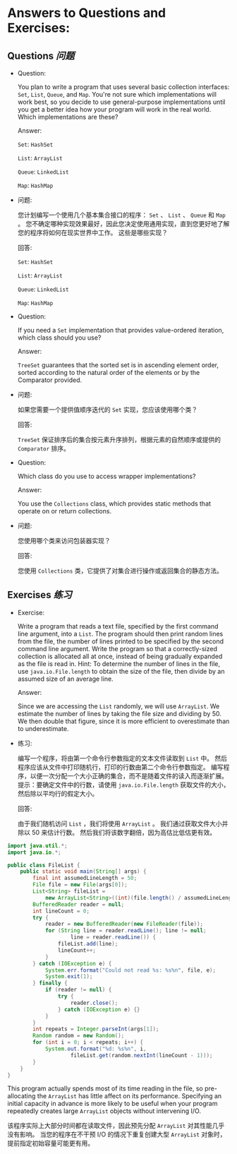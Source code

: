 # Answers to Questions and Exercises:


## Questions _问题_


* Question: 
  
  You plan to write a program that uses several basic collection interfaces: 
  `Set`, `List`, `Queue`, and `Map`. 
  You're not sure which implementations will work best, so you decide to use general-purpose implementations until you get a better idea how your program will work in the real world. 
  Which implementations are these?
    
  Answer:

  `Set`: `HashSet`

  `List`: `ArrayList`

  `Queue`: `LinkedList`

  `Map`: `HashMap`

* 问题: 

  您计划编写一个使用几个基本集合接口的程序：
  `Set` 、 `List` 、 `Queue` 和 `Map` 。
  您不确定哪种实现效果最好，因此您决定使用通用实现，直到您更好地了解您的程序将如何在现实世界中工作。
  这些是哪些实现？

  回答:

  `Set`: `HashSet`

  `List`: `ArrayList`

  `Queue`: `LinkedList`

  `Map`: `HashMap`

* Question: 

  If you need a `Set` implementation that provides value-ordered iteration, which class should you use?

  Answer:

    `TreeSet` guarantees that the sorted set is in ascending element order, sorted according to the natural order of the elements or by the Comparator provided.

* 问题: 

  如果您需要一个提供值顺序迭代的 `Set` 实现，您应该使用哪个类？

  回答:

  `TreeSet` 保证排序后的集合按元素升序排列，根据元素的自然顺序或提供的 `Comparator` 排序。

* Question: 

  Which class do you use to access wrapper implementations?

  Answer:

  You use the `Collections` class, which provides static methods that operate on or return collections.

* 问题: 

  您使用哪个类来访问包装器实现？

  回答:

  您使用 `Collections` 类，它提供了对集合进行操作或返回集合的静态方法。


## Exercises _练习_


* Exercise: 

  Write a program that reads a text file, specified by the first command line argument, into a `List`. 
  The program should then print random lines from the file, the number of lines printed to be specified by the second command line argument. 
  Write the program so that a correctly-sized collection is allocated all at once, instead of being gradually expanded as the file is read in. 
  Hint: To determine the number of lines in the file, use `java.io.File.length` to obtain the size of the file, then divide by an assumed size of an average line.

  Answer:

  Since we are accessing the `List` randomly, we will use `ArrayList`. 
  We estimate the number of lines by taking the file size and dividing by 50. 
  We then double that figure, since it is more efficient to overestimate than to underestimate. 

* 练习: 

  编写一个程序，将由第一个命令行参数指定的文本文件读取到 `List` 中。
  然后程序应该从文件中打印随机行，打印的行数由第二个命令行参数指定。
  编写程序，以便一次分配一个大小正确的集合，而不是随着文件的读入而逐渐扩展。
  提示：要确定文件中的行数，请使用 `java.io.File.length` 获取文件的大小，然后除以平均行的假定大小。

  回答:

  由于我们随机访问 `List` ，我们将使用 `ArrayList` 。
  我们通过获取文件大小并除以 50 来估计行数。
  然后我们将该数字翻倍，因为高估比低估更有效。


```java
import java.util.*;
import java.io.*;

public class FileList {
    public static void main(String[] args) {
        final int assumedLineLength = 50;
        File file = new File(args[0]);
        List<String> fileList = 
            new ArrayList<String>((int)(file.length() / assumedLineLength) * 2);
        BufferedReader reader = null;
        int lineCount = 0;
        try {
            reader = new BufferedReader(new FileReader(file));
            for (String line = reader.readLine(); line != null;
                    line = reader.readLine()) {
                fileList.add(line);
                lineCount++;
            }
        } catch (IOException e) {
            System.err.format("Could not read %s: %s%n", file, e);
            System.exit(1);
        } finally {
            if (reader != null) {
                try {
                    reader.close();
                } catch (IOException e) {}
            }
        }
        int repeats = Integer.parseInt(args[1]);
        Random random = new Random();
        for (int i = 0; i < repeats; i++) {
            System.out.format("%d: %s%n", i,
                    fileList.get(random.nextInt(lineCount - 1)));
        }
    }
}
```


This program actually spends most of its time reading in the file, so pre-allocating the `ArrayList` has little affect on its performance. 
Specifying an initial capacity in advance is more likely to be useful when your program repeatedly creates large `ArrayList` objects without intervening I/O.


该程序实际上大部分时间都在读取文件，因此预先分配 `ArrayList` 对其性能几乎没有影响。
当您的程序在不干预 I/O 的情况下重复创建大型 `ArrayList` 对象时，提前指定初始容量可能更有用。
